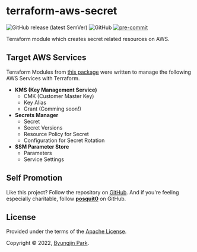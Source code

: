 # terraform-aws-secret

![GitHub release (latest SemVer)](https://img.shields.io/github/v/release/tedilabs/terraform-aws-secret?color=blue&sort=semver&style=flat-square)
![GitHub](https://img.shields.io/github/license/tedilabs/terraform-aws-secret?color=blue&style=flat-square)
[![pre-commit](https://img.shields.io/badge/pre--commit-enabled-brightgreen?logo=pre-commit&logoColor=white&style=flat-square)](https://github.com/pre-commit/pre-commit)

Terraform module which creates secret related resources on AWS.


## Target AWS Services

Terraform Modules from [this package](https://github.com/tedilabs/terraform-aws-secret) were written to manage the following AWS Services with Terraform.

- **KMS (Key Management Service)**
  - CMK (Customer Master Key)
  - Key Alias
  - Grant (Comming soon!)
- **Secrets Manager**
  - Secret
  - Secret Versions
  - Resource Policy for Secret
  - Configuration for Secret Rotation
- **SSM Parameter Store**
  - Parameters
  - Service Settings


## Self Promotion

Like this project? Follow the repository on [GitHub](https://github.com/tedilabs/terraform-aws-secret). And if you're feeling especially charitable, follow **[posquit0](https://github.com/posquit0)** on GitHub.


## License

Provided under the terms of the [Apache License](LICENSE).

Copyright © 2022, [Byungjin Park](https://www.posquit0.com).
